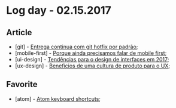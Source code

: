 # Log day - 02.15.2017

## Article
- [git] - [Entrega continua com git hotfix por padrão](http://imasters.com.br/desenvolvimento/entrega-continua-com-git-hotfix-por-padrao);
- [mobile-first] - [Porque ainda precisamos falar de mobile first](http://www.uxdesign.blog.br/mobile/porque-ainda-precisamos-falar-de-mobile-first/);
- [ui-design] - [Tendências para o design de interfaces em 2017](https://imasters.com.br/design-ux/ola-2017-tendencias-para-o-design-de-interfaces-no-ano/?trace=1519021197&source=main-menu);
- [ux-design] - [Benefícios de uma cultura de produto para o UX](http://imasters.com.br/design-ux/beneficios-de-uma-cultura-de-produto-para-ux/?trace=1519021197&source=homeg);

## Favorite
- [atom] - [Atom keyboard shortcuts](https://github.com/nwinkler/atom-keyboard-shortcuts);
